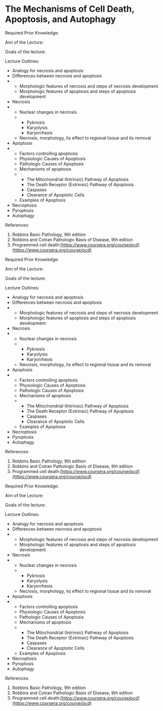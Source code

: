 # The Mechanisms of Cell Death, Apoptosis, and Autophagy

Required Prior Knowledge:

Aim of the Lecture:

Goals of the lecture:

Lecture Outlines:

* Analogy for necrosis and apoptosis
* Differences between necrosis and apoptosis
* * Morphologic features of necrosis and steps of necrosis development
  * Morphologic features of apoptosis and steps of apoptosis development
* Necrosis
* * Nuclear changes in necrosis
  * * Pyknosis
    * Karyolysis
    * Karyorrhexis
  * Necrosis, morphology, its effect to regional tissue and its removal
* Apoptosis
* * Factors controlling apoptosis
  * Physiologic Causes of Apoptosis
  * Pathologic Causes of Apoptosis
  * Mechanisms of apoptosis
  * * The Mitochondrial \(Intrinsic\) Pathway of Apoptosis
    * The Death Receptor \(Extrinsic\) Pathway of Apoptosis
    * Caspases
    * Clearance of Apoptotic Cells
  * Examples of Apoptosis
* Necroptosis
* Pyroptosis
* Autophagy

References:

1. Robbins Basic Pathology, 9th edition
2. Robbins and Cotran Pathologic Basis of Disease, 9th edition
3. Programmed cell death:[https://www.coursera.org/course/pcd](https://www.coursera.org/course/pcd)

Required Prior Knowledge:

Aim of the Lecture:

Goals of the lecture:

Lecture Outlines:

* Analogy for necrosis and apoptosis
* Differences between necrosis and apoptosis
* * Morphologic features of necrosis and steps of necrosis development
  * Morphologic features of apoptosis and steps of apoptosis development
* Necrosis
* * Nuclear changes in necrosis
  * * Pyknosis
    * Karyolysis
    * Karyorrhexis
  * Necrosis, morphology, its effect to regional tissue and its removal
* Apoptosis
* * Factors controlling apoptosis
  * Physiologic Causes of Apoptosis
  * Pathologic Causes of Apoptosis
  * Mechanisms of apoptosis
  * * The Mitochondrial \(Intrinsic\) Pathway of Apoptosis
    * The Death Receptor \(Extrinsic\) Pathway of Apoptosis
    * Caspases
    * Clearance of Apoptotic Cells
  * Examples of Apoptosis
* Necroptosis
* Pyroptosis
* Autophagy

References:

1. Robbins Basic Pathology, 9th edition
2. Robbins and Cotran Pathologic Basis of Disease, 9th edition
3. Programmed cell death:[https://www.coursera.org/course/pcd](https://www.coursera.org/course/pcd)





Required Prior Knowledge:

Aim of the Lecture:

Goals of the lecture:

Lecture Outlines:

* Analogy for necrosis and apoptosis
* Differences between necrosis and apoptosis
* * Morphologic features of necrosis and steps of necrosis development
  * Morphologic features of apoptosis and steps of apoptosis development
* Necrosis
* * Nuclear changes in necrosis
  * * Pyknosis
    * Karyolysis
    * Karyorrhexis
  * Necrosis, morphology, its effect to regional tissue and its removal
* Apoptosis
* * Factors controlling apoptosis
  * Physiologic Causes of Apoptosis
  * Pathologic Causes of Apoptosis
  * Mechanisms of apoptosis
  * * The Mitochondrial \(Intrinsic\) Pathway of Apoptosis
    * The Death Receptor \(Extrinsic\) Pathway of Apoptosis
    * Caspases
    * Clearance of Apoptotic Cells
  * Examples of Apoptosis
* Necroptosis
* Pyroptosis
* Autophagy

References:

1. Robbins Basic Pathology, 9th edition
2. Robbins and Cotran Pathologic Basis of Disease, 9th edition
3. Programmed cell death:[https://www.coursera.org/course/pcd](https://www.coursera.org/course/pcd)

